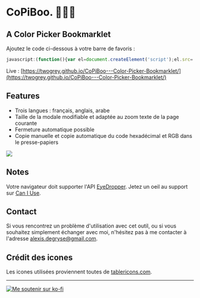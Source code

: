 # CoPiBoo. 🎨💉👻

## A Color Picker Bookmarklet

Ajoutez le code ci-dessous à votre barre de favoris :

```javascript
javascript:(function(){var el=document.createElement('script');el.src='https://twogrey.github.io/CoPiBoo---Color-Picker-Bookmarklet/assets/js/script.min.js';document.body.appendChild(el);})();
```

Live : [https://twogrey.github.io/CoPiBoo---Color-Picker-Bookmarklet/](https://twogrey.github.io/CoPiBoo---Color-Picker-Bookmarklet/)

## Features

* Trois langues : français, anglais, arabe
* Taille de la modale modifiable et adaptée au zoom texte de la page courante
* Fermeture automatique possible
* Copie manuelle et copie automatique du code hexadécimal et RGB dans le presse-papiers

![](https://twogrey.github.io/CoPiBoo---Color-Picker-Bookmarklet/assets/img/demo.gif)

## Notes

Votre navigateur doit supporter l'API [EyeDropper](https://developer.mozilla.org/en-US/docs/Web/API/EyeDropper_API). Jetez un oeil au support sur [Can I Use](https://caniuse.com/mdn-api_eyedropper).

## Contact

Si vous rencontrez un problème d'utilisation avec cet outil, ou si vous souhaitez simplement échanger avec moi, n'hésitez pas à me contacter à l'adresse [alexis.degryse@gmail.com](mailto:alexis.degryse@gmail.com).

## Crédit des icones

Les icones utilisées proviennent toutes de [tablericons.com](https://tablericons.com).

---

[![Me soutenir sur ko-fi](https://ko-fi.com/img/githubbutton_sm.svg)](https://ko-fi.com/twogrey)
